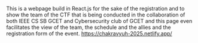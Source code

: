This is a webpage build in React.js for the sake of the registration and to show the team of the CTF that is being conducted in the collaboration of both IEEE CS SB GCET and Cybersecurity club of GCET and this page even facilitates the view of the team, the schedule and the allies and the registration form of the event.
https://chakravyuh-2025.netlify.app/
